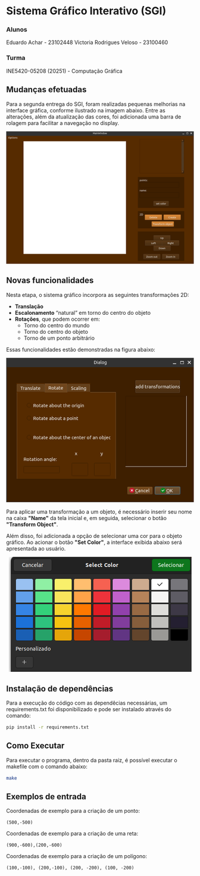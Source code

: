 # Sistema Gráfico Interativo (SGI)

### Alunos
Eduardo Achar - 23102448
Victoria Rodrigues Veloso - 23100460

### Turma
INE5420-05208 (20251) - Computação Gráfica

## Mudanças efetuadas

Para a segunda entrega do SGI, foram realizadas pequenas melhorias na interface gráfica, conforme ilustrado na imagem abaixo. Entre as alterações, além da atualização das cores, foi adicionada uma barra de rolagem para facilitar a navegação no display.


<div style="text-align: center;">
    <img src="./assets/novamain.png">
    <p style="font-style: italic; font-size: 12px;"></p>
</div>




## Novas funcionalidades

Nesta etapa, o sistema gráfico incorpora as seguintes transformações 2D:  

- **Translação**  
- **Escalonamento** “natural” em torno do centro do objeto  
- **Rotações**, que podem ocorrer em:  
  - Torno do centro do mundo  
  - Torno do centro do objeto  
  - Torno de um ponto arbitrário  

Essas funcionalidades estão demonstradas na figura abaixo:

<div style="text-align: center;">
    <img src="./assets/transformwindow.png">
    <p style="font-style: italic; font-size: 12px;"></p>
</div>

Para aplicar uma transformação a um objeto, é necessário inserir seu nome na caixa **"Name"** da tela inicial e, em seguida, selecionar o botão **"Transform Object"**.  

Além disso, foi adicionada a opção de selecionar uma cor para o objeto gráfico. Ao acionar o botão **"Set Color"**, a interface exibida abaixo será apresentada ao usuário.

<div style="text-align: center;">
    <img src="./assets/colorwindow.png">
    <p style="font-style: italic; font-size: 12px;"></p>
</div>

## Instalação de dependências 

Para a execução do código com as dependêcias necessárias, um requirements.txt foi disponibilizado e pode ser instalado através do comando: 

```sh
pip install -r requirements.txt
```

## Como Executar  
Para executar o programa, dentro da pasta raiz, é possível executar o makefile com o comando abaixo:


```sh
make
```



## Exemplos de entrada



Coordenadas de exemplo para a criação de um ponto:
 ```
 (500,-500)
 ```
Coordenadas de exemplo para a criação de uma reta:


```
(900,-600),(200,-600) 
```

Coordenadas de exemplo para a criação de um polígono:

 ```
(100,-100), (200,-100), (200, -200), (100, -200)
 ```